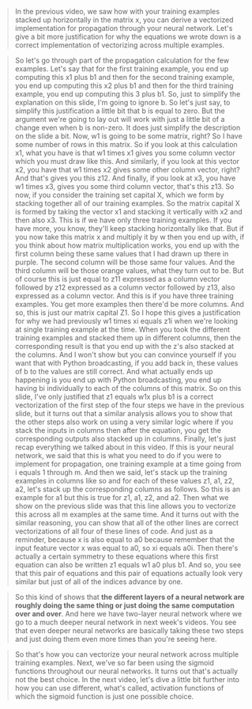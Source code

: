 
> In the previous video, we saw how with your training examples stacked up horizontally in the matrix x, you can derive a vectorized implementation for propagation through your neural network. Let's give a bit more justification for why the equations we wrote down is a correct implementation of vectorizing across multiple examples. 

> So let's go through part of the propagation calculation for the few examples. Let's say that for the first training example, you end up computing this x1 plus b1 and then for the second training example, you end up computing this x2 plus b1 and then for the third training example, you end up computing this 3 plus b1. So, just to simplify the explanation on this slide, I'm going to ignore b. So let's just say, to simplify this justification a little bit that b is equal to zero. But the argument we're going to lay out will work with just a little bit of a change even when b is non-zero. It does just simplify the description on the slide a bit. Now, w1 is going to be some matrix, right? So I have some number of rows in this matrix. So if you look at this calculation x1, what you have is that w1 times x1 gives you some column vector which you must draw like this. And similarly, if you look at this vector x2, you have that w1 times x2 gives some other column vector, right? And that's gives you this z12. And finally, if you look at x3, you have w1 times x3, gives you some third column vector, that's this z13. So now, if you consider the training set capital X, which we form by stacking together all of our training examples. So the matrix capital X is formed by taking the vector x1 and stacking it vertically with x2 and then also x3. This is if we have only three training examples. If you have more, you know, they'll keep stacking horizontally like that. But if you now take this matrix x and multiply it by w then you end up with, if you think about how matrix multiplication works, you end up with the first column being these same values that I had drawn up there in purple. The second column will be those same four values. And the third column will be those orange values, what they turn out to be. But of course this is just equal to z11 expressed as a column vector followed by z12 expressed as a column vector followed by z13, also expressed as a column vector. And this is if you have three training examples. You get more examples then there'd be more columns. And so, this is just our matrix capital Z1. So I hope this gives a justification for why we had previously w1 times xi equals z1i when we're looking at single training example at the time. When you took the different training examples and stacked them up in different columns, then the corresponding result is that you end up with the z's also stacked at the columns. And I won't show but you can convince yourself if you want that with Python broadcasting, if you add back in, these values of b to the values are still correct. And what actually ends up happening is you end up with Python broadcasting, you end up having bi individually to each of the columns of this matrix. So on this slide, I've only justified that z1 equals w1x plus b1 is a correct vectorization of the first step of the four steps we have in the previous slide, but it turns out that a similar analysis allows you to show that the other steps also work on using a very similar logic where if you stack the inputs in columns then after the equation, you get the corresponding outputs also stacked up in columns. Finally, let's just recap everything we talked about in this video. If this is your neural network, we said that this is what you need to do if you were to implement for propagation, one training example at a time going from i equals 1 through m. And then we said, let's stack up the training examples in columns like so and for each of these values z1, a1, z2, a2, let's stack up the corresponding columns as follows. So this is an example for a1 but this is true for z1, a1, z2, and a2. Then what we show on the previous slide was that this line allows you to vectorize this across all m examples at the same time. And it turns out with the similar reasoning, you can show that all of the other lines are correct vectorizations of all four of these lines of code. And just as a reminder, because x is also equal to a0 because remember that the input feature vector x was equal to a0, so xi equals a0i. Then there's actually a certain symmetry to these equations where this first equation can also be written z1 equals w1 a0 plus b1. And so, you see that this pair of equations and this pair of equations actually look very similar but just of all of the indices advance by one. 

> So this kind of shows that **the different layers of a neural network are roughly doing the same thing or just doing the same computation over and over**. And here we have two-layer neural network where we go to a much deeper neural network in next week's videos. You see that even deeper neural networks are basically taking these two steps and just doing them even more times than you're seeing here. 

> So that's how you can vectorize your neural network across multiple training examples. Next, we've so far been using the sigmoid functions throughout our neural networks. It turns out that's actually not the best choice. In the next video, let's dive a little bit further into how you can use different, what's called, activation functions of which the sigmoid function is just one possible choice.